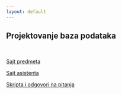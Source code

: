 ```yaml
---
layout: default
---
```


## Projektovanje baza podataka

<br>

[Sajt predmeta](https://www.bazepodataka.matf.bg.ac.rs/ProjektovanjeBazaPodataka.html)

[Sajt asistenta](https://poincare.matf.bg.ac.rs/~vasilije.todorovic/pbp.html)

[Skripta i odgovori na pitanja](https://drive.google.com/drive/u/0/folders/1ro0DwIBE6d-rjUTdkxjM_I90R8MhiwgX)

